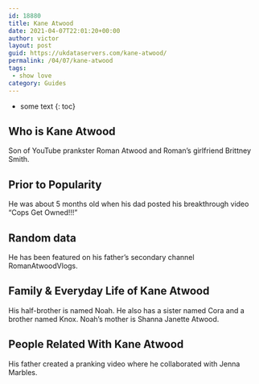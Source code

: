```yaml
---
id: 18880
title: Kane Atwood
date: 2021-04-07T22:01:20+00:00
author: victor
layout: post
guid: https://ukdataservers.com/kane-atwood/
permalink: /04/07/kane-atwood
tags:
 - show love
category: Guides
---
```


* some text
{: toc}


## Who is Kane Atwood



Son of YouTube prankster Roman Atwood and Roman&#8217;s girlfriend Brittney Smith.  

                
                
                
## Prior to Popularity



He was about 5 months old when his dad posted his breakthrough video &#8220;Cops Get Owned!!!&#8221;

                
                
                
## Random data



He has been featured on his father&#8217;s secondary channel RomanAtwoodVlogs.

                
                
                
## Family & Everyday Life of Kane Atwood



His half-brother is named Noah. He also has a sister named Cora and a brother named Knox. Noah&#8217;s mother is Shanna Janette Atwood.

                
                
                
## People Related With Kane Atwood



His father created a pranking video where he collaborated with Jenna Marbles.

                
              
            
          
          
          